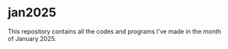 # jan2025
This repository contains all the codes and programs I've made in the month of January 2025.
